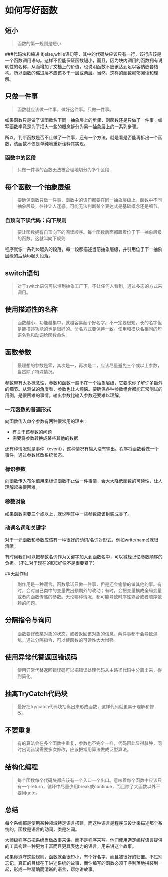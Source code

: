 # 如何写好函数

## 短小
> 函数的第一规则是短小

###代码块和缩进
if,else,while语句等，其中的代码块应该只有一行，该行应该是一个函数调用语句。这样不但能保证函数短小，而且，因为块内调用的函数拥有说明性的名称，从而增加了文档上的价值，也说明函数不应该达到足以容纳嵌套结构。所以函数的缩进层不应该多于一层或两层。当然，这样的函数抑郁阅读和理解。

## 只做一件事
> 函数就应该做一件事，做好这件事。只做一件事。

如果函数只是做了该函数名下同一抽象层上的步骤，则函数还是只做了一件事。编写函数毕竟是为了把大一些的概念拆分为另一抽象层上的一系列步骤。

所以，判断函数是否不止做了一件事，还有一个方法，就是看是否能再拆出一个函数，该函数不仅是单纯地重新诠释其实现。

### 函数中的区段
> 只做一件事的函数无法被合理地切分为多个区段

## 每个函数一个抽象层级
> 要确保函数只做一件事，函数中的语句都要在同一抽象层级上。函数中不同抽象层级，往往让人迷惑。可能无法判断某个表达式是基础概念还是细节。

### 自顶向下读代码：向下规则
> 要让函数拥有自顶向下的阅读顺序。每个函数后面都跟着位于下一抽象层级的函数。这就叫向下规则

程序就像一系列to起头的段落，每一段都描述当前抽象层级，并引用位于下一抽象层级的后续to起头段落。

## switch语句
> 对于switch语句可以埋到抽象工厂下，不让任何人看到，通过多态的方式来调用。

## 使用描述性的名称

> 函数越小，功能越集中，就越容易起个好名字。不一定要很短，长的名字但是能描述功能的也是很好的。命名方式要保持一致。使用和模块名相同的短语名称和动词给函数命名。

## 函数参数
> 最理想的参数是零，其次是一，再次是二，应该尽量避免三个或以上参数，当然除了特殊情况。

参数带有太多概念性，参数和函数一般不在一个抽象层级，它要求你了解许多额外的细节。从测试的角度看，参数也让人烦恼。要确保各种参数组合都能正常测试的用例，是很困难的事情。输出参数比输入参数还要难以理解。

### 一元函数的普遍形式
向函数传入单个参数有两种很常用的理由：

- 有关于该参数的问题
- 需要将参数转换成某些其他的数据

还有种情况就是事件（event），这种情况有输入没有输出。程序将函数看做一个事件，通过参数修改系统状态。

### 标识参数
向函数传入布尔值用来标识函数不止做一件事情，会大大降低函数的可读性，让人理解起来很困难。

### 参数对象
如果函数需要三个或以上，就说明其中一些参数应该封装成类了。

### 动词名词和关键字
对于一元函数和参数应该有一种很好的动词/名词对形式，例如write(name)就很清晰。

有时候我们可以把参数名词作为关键字加入到函数名中，可以减轻记忆参数顺序的负担。（不过对于现在的IDE好像不是很要紧了）

##无副作用
> 副作用是一种谎言。函数承诺只做一件事，但是还会偷偷的做其他的事。有时，会对自己类中的变量做出预期外的改动；有时，会把变量搞成全局变量或者向函数传递的参数。无论哪种情况，都可能导致时序性耦合或者顺序依赖的问题。

## 分隔指令与询问
> 函数要修改某对象的状态，或者返回该对象的信息，两件事都干会导致混乱。通过分隔指令，可以使函数的可读性大大增强。

## 使用异常代替返回错误码
> 使用异常代替返回错误码可以把错误处理代码从主路径代码中分离出来，得到简化。

## 抽离TryCatch代码块
> 最好把try/catch代码块抽离出来形成函数，这样代码就更易于理解和修改。

## 不要重复
> 有的算法会在多个函数中重复，参数也不完全一样，代码因此显得臃肿，同时出现错误需要多次修改，应该把常用算法做成泛型算法。

## 结构化编程
> 每个函数每个代码块都应该有一个入口一个出口。意味着每个函数中应该只有一个return，循环中尽量少用break或continue，而且除了大函数以外不要用goto。

## 总结
每个系统都是使用某种领域特定语言搭建，而这种语言是程序员设计来描述那个系统的。函数是语言的动词，类是名词。

大师级程序员把系统当做故事来讲，而不是程序来写。他们使用选定编程语言提供的工具构建一种更为丰富而且更具表达力的语言，用来讲这个故事。

如果你遵守这些规则，函数就会很短小，有个好名字，而且被很好的归置。不过别忘记，真正的目标在于讲述系统的故事，而你编写的函数必须干净利落地拼装到一起，形成一种精确而清晰的语言，帮你讲故事。
